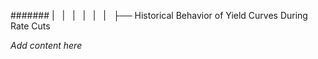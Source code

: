 ####### |   |   |   |   |   |   ├── Historical Behavior of Yield Curves During Rate Cuts

*Add content here*